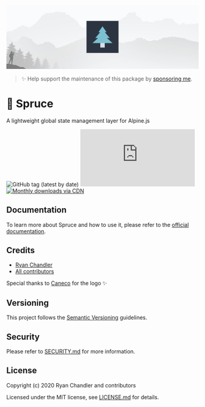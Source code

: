 <p align="center"><img src="/art/header.png?1" alt="spruce header"></p>

> ✨ Help support the maintenance of this package by [sponsoring me](https://github.com/sponsors/ryangjchandler).

# 🌲 Spruce

A lightweight global state management layer for Alpine.js

![GitHub tag (latest by date)](https://img.shields.io/github/v/tag/ryangjchandler/spruce?label=version&style=flat-square)
![GitHub file size in bytes](https://img.shields.io/github/size/ryangjchandler/spruce/dist/spruce.js?label=min%20%28no%20gzip%29&style=flat-square)
[![Monthly downloads via CDN](https://data.jsdelivr.com/v1/package/gh/ryangjchandler/spruce/badge)](https://www.jsdelivr.com/package/gh/ryangjchandler/spruce)

## Documentation

To learn more about Spruce and how to use it, please refer to the [official documentation](https://docs.ryangjchandler.co.uk/spruce).

## Credits

- [Ryan Chandler](https://github.com/ryangjchandler)
- [All contributors](https://github.com/ryangjchandler/spruce/contributors)

Special thanks to [Caneco](https://twitter.com/caneco) for the logo ✨

## Versioning

This project follows the [Semantic Versioning](https://semver.org/) guidelines.

## Security

Please refer to [SECURITY.md](SECURITY.md) for more information.

## License

Copyright (c) 2020 Ryan Chandler and contributors

Licensed under the MIT license, see [LICENSE.md](LICENSE.md) for details.
